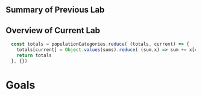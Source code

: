 ## Summary of Previous Lab

## Overview of Current Lab


```javascript
  const totals = populationCategories.reduce( (totals, current) => {
    totals[current] = Object.values(sums).reduce( (sum,x) => sum += x[current], 0)
    return totals
  }, {})
```
# Goals
